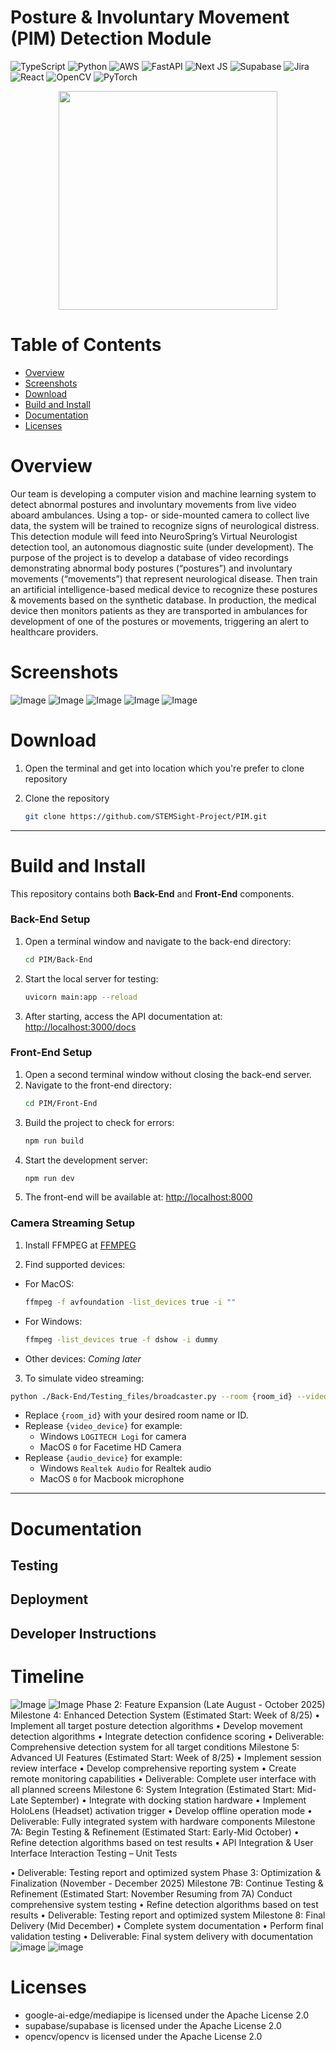 # Posture & Involuntary Movement (PIM) Detection Module
![TypeScript](https://img.shields.io/badge/typescript-%23007ACC.svg?style=for-the-badge&logo=typescript&logoColor=white) 
![Python](https://img.shields.io/badge/python-3670A0?style=for-the-badge&logo=python&logoColor=ffdd54) 
![AWS](https://img.shields.io/badge/AWS-%23FF9900.svg?style=for-the-badge&logo=amazon-aws&logoColor=white) 
![FastAPI](https://img.shields.io/badge/FastAPI-005571?style=for-the-badge&logo=fastapi) 
![Next JS](https://img.shields.io/badge/Next-black?style=for-the-badge&logo=next.js&logoColor=white) 
![Supabase](https://img.shields.io/badge/Supabase-3ECF8E?style=for-the-badge&logo=supabase&logoColor=white) 
![Jira](https://img.shields.io/badge/jira-%230A0FFF.svg?style=for-the-badge&logo=jira&logoColor=white) 
![React](https://img.shields.io/badge/react-%2320232a.svg?style=for-the-badge&logo=react&logoColor=%2361DAFB) 
![OpenCV](https://img.shields.io/badge/opencv-%23white.svg?style=for-the-badge&logo=opencv&logoColor=white) 
![PyTorch](https://img.shields.io/badge/PyTorch-%23EE4C2C.svg?style=for-the-badge&logo=PyTorch&logoColor=white)

<div align="center">
  <img src="https://github.com/user-attachments/assets/f02eda1f-1769-4865-ad06-d2790e286197" width="350" height="350">
</div>

# Table of Contents
- [Overview](#overview)
- [Screenshots](#screenshots)
- [Download](#download)
- [Build and Install](#installation)
- [Documentation](#documentation)
- [Licenses](#licenses)

# Overview
Our team is developing a computer vision and machine learning system to detect abnormal postures and involuntary movements from live video aboard ambulances. Using a top- or side-mounted camera to collect live data, the system will be trained to recognize signs of neurological distress. This detection module will feed into NeuroSpring’s Virtual Neurologist detection tool, an autonomous diagnostic suite (under development). The purpose of the project is to develop a database of video recordings demonstrating abnormal body postures (“postures”) and involuntary movements (“movements”) that represent neurological disease. Then train an artificial intelligence-based medical device to recognize these postures & movements based on the synthetic database. In production, the medical device then monitors patients as they are transported in ambulances for development of one of the postures or movements, triggering an alert to healthcare providers.


 

# Screenshots

![Image](https://github.com/user-attachments/assets/e4975e16-84d4-41da-bfce-4849d732eb41)
![Image](https://github.com/user-attachments/assets/43201b92-210f-4900-939d-03bf0cce1743)
![Image](https://github.com/user-attachments/assets/1226fefd-6a3a-4371-8f7d-307c578d7746)
![Image](https://github.com/user-attachments/assets/76ff5830-a69b-439e-a7cb-7c2a36e87457)
![Image](https://github.com/user-attachments/assets/3cda8c3a-1f19-468b-acfb-10ee6441a871)
# Download
1. Open the terminal and get into location which you're prefer to clone repository

2. Clone the repository
   ```bash
   git clone https://github.com/STEMSight-Project/PIM.git
   ```

---

# Build and Install

This repository contains both **Back-End** and **Front-End** components.

### Back-End Setup
1. Open a terminal window and navigate to the back-end directory:
   ```bash
   cd PIM/Back-End
   ```
2. Start the local server for testing:
   ```bash
   uvicorn main:app --reload
   ```
3. After starting, access the API documentation at:
   [http://localhost:3000/docs](http://localhost:3000/docs)
   

### Front-End Setup
1. Open a second terminal window without closing the back-end server.
2. Navigate to the front-end directory:
   ```bash
   cd PIM/Front-End
   ```
3. Build the project to check for errors:
   ```bash
   npm run build
   ```
4. Start the development server:
   ```bash
   npm run dev
   ```
5. The front-end will be available at:
   [http://localhost:8000](http://localhost:8000)
   

### Camera Streaming Setup
1. Install FFMPEG at [FFMPEG](https://www.ffmpeg.org/download.html)

2. Find supported devices:
  - For MacOS:
    ```bash
    ffmpeg -f avfoundation -list_devices true -i ""
    ```
  - For Windows:
    ```bash
    ffmpeg -list_devices true -f dshow -i dummy
    ```
  - Other devices:
    _*Coming later*_
3. To simulate video streaming:
```bash
python ./Back-End/Testing_files/broadcaster.py --room {room_id} --video_device {video_device} --audio_device {audio_device}
```
- Replace `{room_id}` with your desired room name or ID.
- Replease `{video_device}` for example:
  - Windows `LOGITECH Logi` for camera
  - MacOS `0` for Facetime HD Camera
- Replease `{audio_device}` for example:
  - Windows `Realtek Audio` for Realtek audio
  - MacOS `0` for Macbook microphone

---

# Documentation

## Testing
## Deployment
## Developer Instructions
# Timeline
![Image](https://github.com/user-attachments/assets/a323d74b-f31b-4633-8b33-18589715bfa0)
![Image](https://github.com/user-attachments/assets/7ae066f5-d493-44a3-881e-2479fff4fa89)
Phase 2: Feature Expansion (Late August - October 2025)
Milestone 4: Enhanced Detection System (Estimated Start: Week of 8/25)
• Implement all target posture detection algorithms
• Develop movement detection algorithms
• Integrate detection confidence scoring
• Deliverable: Comprehensive detection system for all target conditions
Milestone 5: Advanced UI Features (Estimated Start: Week of 8/25)
• Implement session review interface
• Develop comprehensive reporting system
• Create remote monitoring capabilities
• Deliverable: Complete user interface with all planned screens
Milestone 6: System Integration (Estimated Start: Mid-Late September)
• Integrate with docking station hardware
• Implement HoloLens (Headset) activation trigger
• Develop offline operation mode
• Deliverable: Fully integrated system with hardware components
Milestone 7A: Begin Testing & Refinement (Estimated Start: Early-Mid October)
• Refine detection algorithms based on test results
• API Integration & User Interface Interaction Testing – Unit Tests

• Deliverable: Testing report and optimized system
Phase 3: Optimization & Finalization (November - December 2025)
Milestone 7B: Continue Testing & Refinement (Estimated Start: November Resuming from 7A)
Conduct comprehensive system testing
• Refine detection algorithms based on test results
• Deliverable: Testing report and optimized system
Milestone 8: Final Delivery (Mid December)
• Complete system documentation
• Perform final validation testing
• Deliverable: Final system delivery with documentation
![image](https://github.com/user-attachments/assets/967dde73-34a1-4288-a7fc-3b0568330afc)
![image](https://github.com/user-attachments/assets/601f45cd-edb7-454c-aa34-d988cd4293be)


# Licenses

- google-ai-edge/mediapipe is licensed under the
Apache License 2.0
- supabase/supabase is licensed under the
Apache License 2.0
- opencv/opencv is licensed under the
Apache License 2.0

